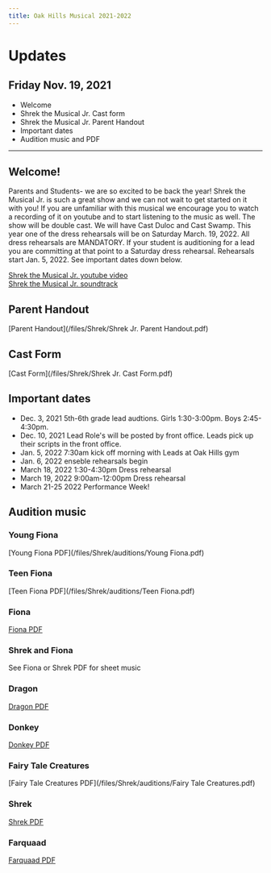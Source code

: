 ```yaml
---
title: Oak Hills Musical 2021-2022
---
```


<div class="updates" markdown="1">

# Updates
## Friday Nov. 19, 2021
* Welcome
* Shrek the Musical Jr. Cast form
* Shrek the Musical Jr. Parent Handout
* Important dates
* Audition music and PDF

</div>

-----------

## Welcome!
Parents and Students- we are so excited to be back the year! Shrek the Musical Jr. is such a great show and we can not wait to get started on it with you! If you are unfamiliar with this musical we encourage you to watch a recording of it on youtube and to start listening to the music as well.
The show will be double cast. We will have Cast Duloc and Cast Swamp. This year one of the dress rehearsals will be on Saturday March. 19, 2022. All dress rehearsals are MANDATORY. If your student is auditioning for a lead you are committing at that point to a Saturday dress rehearsal. Rehearsals start Jan. 5, 2022. See important dates down below.

[Shrek the Musical Jr. youtube video](https://youtu.be/A1Sxz4McvAQ)<br/>
[Shrek the Musical Jr. soundtrack](https://youtu.be/7sqopU4V60w)

## Parent Handout
[Parent Handout](/files/Shrek/Shrek Jr. Parent Handout.pdf)

## Cast Form
[Cast Form](/files/Shrek/Shrek Jr. Cast Form.pdf)

## Important dates
* Dec. 3, 2021 5th-6th grade lead audtions. Girls 1:30-3:00pm. Boys 2:45-4:30pm.
* Dec. 10, 2021 Lead Role's will be posted by front office. Leads pick up their scripts in the front office.
* Jan. 5, 2022 7:30am kick off morning with Leads at Oak Hills gym
* Jan. 6, 2022 enseble rehearsals begin
* March 18, 2022 1:30-4:30pm Dress rehearsal
* March 19, 2022 9:00am-12:00pm Dress rehearsal
* March 21-25 2022 Performance Week!

## Audition music
### Young Fiona
[Young Fiona PDF](/files/Shrek/auditions/Young Fiona.pdf)<br/>
<div class="audio-player" data-show="Shrek" data-file="12 I Know It's Today.mp3" data-audition-start-at="0"></div>

### Teen Fiona
[Teen Fiona PDF](/files/Shrek/auditions/Teen Fiona.pdf)<br/>
<div class="audio-player" data-show="Shrek" data-file="12 I Know It's Today.mp3" data-audition-start-at="40"></div>

### Fiona
[Fiona PDF](/files/Shrek/auditions/Fiona.pdf)<br/>
<div class="audio-player" data-show="Shrek" data-file="12 I Know It's Today.mp3" data-audition-start-at="83"></div>

### Shrek and Fiona
See Fiona or Shrek PDF for sheet music
<div class="audio-player" data-show="Shrek" data-file="22 I Think I Got You Beat.mp3" data-audition-start-at="120"></div>

### Dragon
[Dragon PDF](/files/Shrek/auditions/Dragon.pdf)<br/>
<div class="audio-player" data-show="Shrek" data-file="17 Forever.mp3" data-audition-start-at="114"></div>

### Donkey
[Donkey PDF](/files/Shrek/auditions/Donkey.pdf)<br/>
<div class="audio-player" data-show="Shrek" data-file="14 Travel Song.mp3" data-audition-start-at="0"></div>

### Fairy Tale Creatures
[Fairy Tale Creatures PDF](/files/Shrek/auditions/Fairy Tale Creatures.pdf)<br/>
<div class="audio-player" data-show="Shrek" data-file="03 Story Of My Life.mp3" data-audition-start-at="36"></div>

### Shrek
[Shrek PDF](/files/Shrek/auditions/Shrek.pdf)<br/>
<div class="audio-player" data-show="Shrek" data-file="01 Big Bright Beautiful World.mp3" data-audition-start-at="189"></div>

### Farquaad
[Farquaad PDF](/files/Shrek/auditions/Farquaad.pdf)<br/>
<div class="audio-player" data-show="Shrek" data-file="08 What's Up, Duloc_ (Part 2).mp3" data-audition-start-at="55"></div>


<!--
## Cast Lists



### Duloc cast

#### Leads

Name|Part|Ensemble
-----|-----


#### Ensemble

Name|Part|Ensemble
-----|-----|-----


### Swamp cast

#### Leads

Name|Part|Ensemble
-----|-----

#### Ensemble

Name|Part|Ensemble
-----|-----|-----
-->

<script>
var els = document.querySelectorAll('div.audio-player');
for (i=0; i < els.length; i++) {
  var element = els[i];
  element.dataset.index = i;

  var auditionLink = document.createElement('a');
  auditionLink.innerHTML = 'Cue for Audition';
  auditionLink.onclick = function() {
    var audioTag = Array.from(this.parentNode.getElementsByTagName('audio'));
    var visible = audioTag.filter(function(tag) {
      return tag.style.display != 'none';
    })[0];
    visible.currentTime = this.parentNode.dataset.auditionStartAt;
  }

  var audioTagA = document.createElement('audio');
  audioTagA.src = "/files/" + element.dataset.show + "/Guide Vocals/" + element.dataset.file;
  audioTagA.className = "vocals";
  audioTagA.preload = 'metadata';
  audioTagA.controls = true;

  var audioTagB = document.createElement('audio');
  audioTagB.src = "/files/" + element.dataset.show + "/Performance Tracks/" + element.dataset.file;
  audioTagB.className = "performance";
  audioTagB.preload = 'metadata';
  audioTagB.controls = true;

  audioTagA.onplay = audioTagB.onplay = function() {
    var other = this.parentNode.querySelector("audio:not(." + this.className +")");
    if (other.paused)
      other.play();
  }

  var vocalsSelection = document.createElement('select');
  vocalsSelection.innerHTML = '<option value="vocals">With Vocals</option><option value="performance">No Vocals</option>'

  vocalsSelection.onchange = function() {
    var toShow = this.parentNode.querySelector('audio.' + this.value);
    var toHide = this.parentNode.querySelector("audio:not(." + toShow.className +")");

    if (!toHide.paused)
      toShow.play();
    toShow.currentTime = toHide.currentTime;
    toShow.muted = false;
    toHide.muted = true;
    toHide.pause();

    toShow.style.display = "";
    toHide.style.display = "none";
  }


  element.appendChild(auditionLink);
  element.appendChild(vocalsSelection);
  element.appendChild(audioTagA);
  element.appendChild(audioTagB);
  vocalsSelection.onchange();
}
</script>
